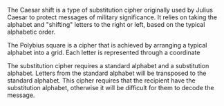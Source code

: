The Caesar shift is a type of substitution cipher originally used by Julius Caesar to protect messages of military significance. It relies on taking the alphabet and "shifting" letters to the right or left, based on the typical alphabetic order.

The Polybius square is a cipher that is achieved by arranging a typical alphabet into a grid. Each letter is represented through a coordinate

The substitution cipher requires a standard alphabet and a substitution alphabet. Letters from the standard alphabet will be transposed to the standard alphabet. This cipher requires that the recipient have the substitution alphabet, otherwise it will be difficult for them to decode the message.
